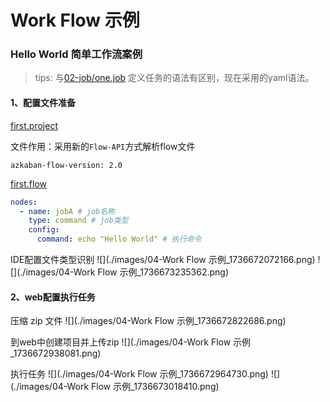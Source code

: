 # Work Flow 示例

### Hello World 简单工作流案例

> tips: 与[02-job/one.job](02-job/one.job) 定义任务的语法有区别，现在采用的yaml语法。

#### 1、配置文件准备

[first.project](04-job/first.project)

文件作用：采用新的`Flow-API`方式解析flow文件

```
azkaban-flow-version: 2.0
```

[first.flow](04-job/first.flow)

```yaml
nodes:
  - name: jobA # job名称
    type: command # job类型
    config:
      command: echo "Hello World" # 执行命令
```

IDE配置文件类型识别
![](./images/04-Work Flow 示例_1736672072166.png)
![](./images/04-Work Flow 示例_1736673235362.png)

#### 2、web配置执行任务

压缩 zip 文件
![](./images/04-Work Flow 示例_1736672822686.png)

到web中创建项目并上传zip
![](./images/04-Work Flow 示例_1736672938081.png)

执行任务
![](./images/04-Work Flow 示例_1736672964730.png)
![](./images/04-Work Flow 示例_1736673018410.png)
